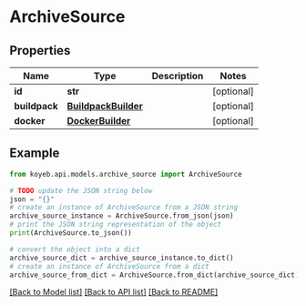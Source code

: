 # ArchiveSource


## Properties

Name | Type | Description | Notes
------------ | ------------- | ------------- | -------------
**id** | **str** |  | [optional] 
**buildpack** | [**BuildpackBuilder**](BuildpackBuilder.md) |  | [optional] 
**docker** | [**DockerBuilder**](DockerBuilder.md) |  | [optional] 

## Example

```python
from koyeb.api.models.archive_source import ArchiveSource

# TODO update the JSON string below
json = "{}"
# create an instance of ArchiveSource from a JSON string
archive_source_instance = ArchiveSource.from_json(json)
# print the JSON string representation of the object
print(ArchiveSource.to_json())

# convert the object into a dict
archive_source_dict = archive_source_instance.to_dict()
# create an instance of ArchiveSource from a dict
archive_source_from_dict = ArchiveSource.from_dict(archive_source_dict)
```
[[Back to Model list]](../README.md#documentation-for-models) [[Back to API list]](../README.md#documentation-for-api-endpoints) [[Back to README]](../README.md)


